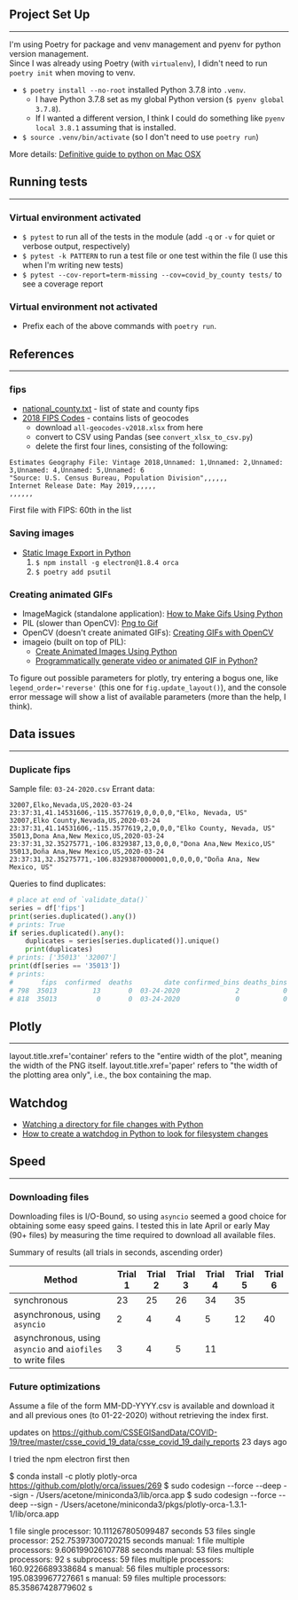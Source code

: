 ## Project Set Up
---
I'm using Poetry for package and venv management and pyenv for python version management.  
Since I was already using Poetry (with `virtualenv`), I didn't need to run `poetry init` when moving to venv.  
* `$ poetry install --no-root` installed Python 3.7.8 into `.venv`.
   * I have Python 3.7.8 set as my global Python version (`$ pyenv global 3.7.8`).
   * If I wanted a different version, I think I could do something like `pyenv local 3.8.1` assuming that is installed.
* `$ source .venv/bin/activate` (so I don't need to use `poetry run`)

More details: [Definitive guide to python on Mac OSX](
https://medium.com/@briantorresgil/definitive-guide-to-python-on-mac-osx-65acd8d969d0) 

## Running tests
---

### Virtual environment activated
* `$ pytest` to run all of the tests in the module (add `-q` or `-v` for quiet or verbose output, respectively)
* `$ pytest -k PATTERN` to run a test file or one test within the file (I use this when I'm writing new tests)
* `$ pytest --cov-report=term-missing --cov=covid_by_county tests/` to see a coverage report

### Virtual environment not activated
* Prefix each of the above commands with `poetry run`.

## References
---

### fips
* [national_county.txt](
https://www2.census.gov/geo/docs/reference/codes/files/national_county.txt) - list of state and county fips
* [2018 FIPS Codes](
https://www.census.gov/geographies/reference-files/2018/demo/popest/2018-fips.html) - contains lists of geocodes
    * download `all-geocodes-v2018.xlsx` from here
    * convert to CSV using Pandas (see `convert_xlsx_to_csv.py`)
    * delete the first four lines, consisting of the following:
```
Estimates Geography File: Vintage 2018,Unnamed: 1,Unnamed: 2,Unnamed: 3,Unnamed: 4,Unnamed: 5,Unnamed: 6
"Source: U.S. Census Bureau, Population Division",,,,,,
Internet Release Date: May 2019,,,,,,
,,,,,,
```
First file with FIPS: 60th in the list

### Saving images
* [Static Image Export in Python](https://plotly.com/python/static-image-export/)
    1. `$ npm install -g electron@1.8.4 orca`
    2. `$ poetry add psutil`

### Creating animated GIFs
* ImageMagick (standalone application): [How to Make Gifs Using Python](
http://superfluoussextant.com/making-gifs-with-python)
* PIL (slower than OpenCV): [Png to Gif](https://pythonprogramming.altervista.org/png-to-gif/)
* OpenCV (doesn't create animated GIFs): [Creating GIFs with OpenCV](
https://www.pyimagesearch.com/2018/11/05/creating-gifs-with-opencv/)
* imageio (built on top of PIL): 
    * [Create Animated Images Using Python](https://medium.com/swlh/python-animated-images-6a85b9b68f86)
    * [Programmatically generate video or animated GIF in Python?](
    https://stackoverflow.com/questions/753190/programmatically-generate-video-or-animated-gif-in-python)

To figure out possible parameters for plotly, try entering a bogus one, like `legend_order='reverse'` (this one for 
`fig.update_layout()`), and the console error message will show a list of available parameters (more than the help, 
I think).

## Data issues
---

### Duplicate fips
Sample file: `03-24-2020.csv`
Errant data:
```csv
32007,Elko,Nevada,US,2020-03-24 23:37:31,41.14531606,-115.3577619,0,0,0,0,"Elko, Nevada, US"
32007,Elko County,Nevada,US,2020-03-24 23:37:31,41.14531606,-115.3577619,2,0,0,0,"Elko County, Nevada, US"
35013,Dona Ana,New Mexico,US,2020-03-24 23:37:31,32.35275771,-106.8329387,13,0,0,0,"Dona Ana,New Mexico,US"
35013,Doña Ana,New Mexico,US,2020-03-24 23:37:31,32.35275771,-106.83293870000001,0,0,0,0,"Doña Ana, New Mexico, US"
```

Queries to find duplicates:
```python
# place at end of `validate_data()`
series = df['fips']
print(series.duplicated().any())
# prints: True
if series.duplicated().any():
    duplicates = series[series.duplicated()].unique()
    print(duplicates)
# prints: ['35013' '32007']
print(df[series == '35013'])
# prints:
#       fips  confirmed  deaths        date confirmed_bins deaths_bins
# 798  35013         13       0  03-24-2020              2           0
# 818  35013          0       0  03-24-2020              0           0
```

## Plotly
---
 
layout.title.xref='container' refers to the "entire width of the plot", meaning the width of the PNG itself.
layout.title.xref='paper' refers to "the width of the plotting area only", i.e., the box containing the map.

## Watchdog
* [Watching a directory for file changes with Python](http://brunorocha.org/python/watching-a-directory-for-file-changes-with-python.html)
* [How to create a watchdog in Python to look for filesystem changes](http://thepythoncorner.com/dev/how-to-create-a-watchdog-in-python-to-look-for-filesystem-changes/)

## Speed
---

### Downloading files

Downloading files is I/O-Bound, so using `asyncio` seemed a good choice for obtaining some easy speed gains.  I tested 
this in late April or early May (90+ files) by measuring the time required to download all available files.

Summary of results (all trials in seconds, ascending order)

Method | Trial 1 | Trial 2 | Trial 3 | Trial 4 | Trial 5 | Trial 6
------ | ------- | ------- | ------- | ------- | ------- | -------
synchronous | 23 | 25 | 26 | 34 | 35 | 
asynchronous, using `asyncio` | 2 | 4 | 4 | 5 | 12 | 40
asynchronous, using `asyncio` and `aiofiles` to write files | 3 | 4 | 5 | 11 | | 

### Future optimizations

Assume a file of the form MM-DD-YYYY.csv is available and download it and all previous ones (to 01-22-2020) without
retrieving the index first.

updates on https://github.com/CSSEGISandData/COVID-19/tree/master/csse_covid_19_data/csse_covid_19_daily_reports
 <time-ago datetime="2020-04-16T16:09:49Z" class="no-wrap" title="Apr 16, 2020, 9:09 AM PDT">23 days ago</time-ago>
 
 I tried the npm electron first
 then
 
 $ conda install -c plotly plotly-orca
 https://github.com/plotly/orca/issues/269
 $ sudo codesign --force --deep --sign - /Users/acetone/miniconda3/lib/orca.app
 $ sudo codesign --force --deep --sign - /Users/acetone/miniconda3/pkgs/plotly-orca-1.3.1-1/lib/orca.app
 
 1 file single processor: 10.111267805099487 seconds
 53 files single processor: 252.75397300720215 seconds
 manual: 1 file multiple processors: 9.606199026107788 seconds
 manual: 53 files multiple processors: 92 s
 subprocess: 59 files multiple processors: 160.9226689338684 s
 manual: 56 files multiple processors: 195.0839967727661 s
 manual: 59 files multiple processors: 85.35867428779602 s
